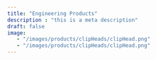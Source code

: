 ```yaml
---
title: "Engineering Products"
description : "this is a meta description"
draft: false
image: 
   - "/images/products/clipHeads/clipHead.png"
   - "/images/products/clipHeads/clipHead.png"
---
```

